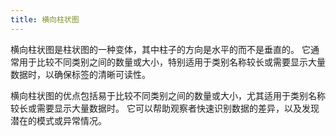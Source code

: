 ```yaml
---
title: 横向柱状图
---
```


横向柱状图是柱状图的一种变体，其中柱子的方向是水平的而不是垂直的。
它通常用于比较不同类别之间的数量或大小，特别适用于类别名称较长或需要显示大量数据时，以确保标签的清晰可读性。

横向柱状图的优点包括易于比较不同类别之间的数量或大小，尤其适用于类别名称较长或需要显示大量数据时。
它可以帮助观察者快速识别数据的差异，以及发现潜在的模式或异常情况。
